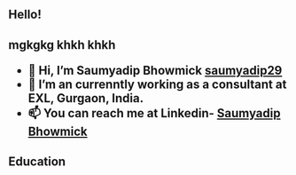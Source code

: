 <h2> Hello! <h2>
  
  mgkgkg khkh khkh 
  * 👋 Hi, I’m Saumyadip Bhowmick [saumyadip29](https://github.com/saumyadip29/)
  * 🌱 I’m an currenntly working as a consultant at EXL, Gurgaon, India.
  * 📫 You can reach me at Linkedin- [Saumyadip Bhowmick](https://www.linkedin.com/in/saumyadip-bhowmick-446811190/)
  
<h2> Education <h2>
